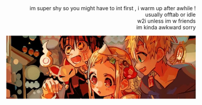<div style='text-align: right;'> im super shy so you might have to int first , i warm up after awhile !
<div style='text-align: right;'> usually offtab or idle 
<div style='text-align: right;'> w2i unless im w friends
<div style='text-align: right;'> im kinda awkward sorry 


![alt text](https://github.com/juniebugs/juniebugs/blob/390b21e3cba89d76b77c5c4e442b825084df12dd/tbhkbnaner2.jpg)
